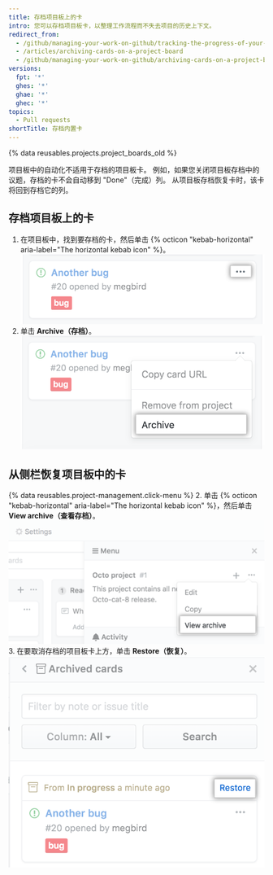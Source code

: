 ```yaml
---
title: 存档项目板上的卡
intro: 您可以存档项目板卡，以整理工作流程而不失去项目的历史上下文。
redirect_from:
  - /github/managing-your-work-on-github/tracking-the-progress-of-your-work-with-project-boards/archiving-cards-on-a-project-board
  - /articles/archiving-cards-on-a-project-board
  - /github/managing-your-work-on-github/archiving-cards-on-a-project-board
versions:
  fpt: '*'
  ghes: '*'
  ghae: '*'
  ghec: '*'
topics:
  - Pull requests
shortTitle: 存档内置卡
---
```


{% data reusables.projects.project_boards_old %}

项目板中的自动化不适用于存档的项目板卡。 例如，如果您关闭项目板存档中的议题，存档的卡不会自动移到 "Done"（完成）列。 从项目板存档恢复卡时，该卡将回到存档它的列。

## 存档项目板上的卡

1. 在项目板中，找到要存档的卡，然后单击 {% octicon "kebab-horizontal" aria-label="The horizontal kebab icon" %}。 ![用于编辑项目板卡的选项列表](/assets/images/help/projects/select-archiving-options-project-board-card.png)
2. 单击 **Archive（存档）**。 ![从菜单中选择存档选项](/assets/images/help/projects/archive-project-board-card.png)

## 从侧栏恢复项目板中的卡

{% data reusables.project-management.click-menu %}
2. 单击 {% octicon "kebab-horizontal" aria-label="The horizontal kebab icon" %}，然后单击 **View archive（查看存档）**。 ![从菜单中选择查看存档选项](/assets/images/help/projects/select-view-archive-option-project-board-card.png)
3. 在要取消存档的项目板卡上方，单击 **Restore（恢复）**。 ![选择恢复项目板卡](/assets/images/help/projects/restore-card.png)
